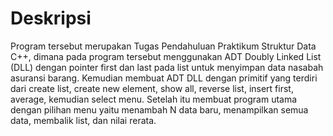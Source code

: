 # Deskripsi
Program tersebut merupakan Tugas Pendahuluan Praktikum Struktur Data C++, dimana pada program tersebut menggunakan ADT Doubly Linked List (DLL) dengan pointer first dan last pada list untuk menyimpan data nasabah asuransi barang. Kemudian membuat ADT DLL dengan primitif yang terdiri dari create list, create new element, show all, reverse list, insert first, average, kemudian select menu. Setelah itu membuat program utama dengan pilihan menu yaitu menambah N data baru, menampilkan semua data, membalik list, dan nilai rerata.